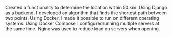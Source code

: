 Created a functionality to determine the location within 50 km. Using Django as a backend, I developed an algorithm that finds the shortest path between two points. Using Docker, I made it possible to run on different operating systems. Using Docker Compose I configuredrunning multiple servers at the same time. Nginx was used to reduce load on servers when opening.
